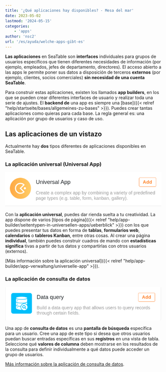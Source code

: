 ```yaml
---
title: '¿Qué aplicaciones hay disponibles? - Mesa del mar'
date: 2023-05-02
lastmod: '2024-05-15'
categories:
    - 'apps'
author: 'nsc2'
url: '/es/ayuda/welche-apps-gibt-es'
---
```


**Las aplicaciones** en SeaTable son **interfaces** individuales para grupos de usuarios específicos que tienen diferentes necesidades de información (por ejemplo, empleados, jefes de departamento, directores). El acceso abierto a las apps le permite poner sus datos a disposición de terceros **externos** (por ejemplo, clientes, socios comerciales) **sin necesidad de una cuenta SeaTable**.

Para construir estas aplicaciones, existen los llamados **app builders**, en los que se pueden crear diferentes interfaces de usuario y realizar toda una serie de ajustes. El **backend de** una app es siempre una [base]({{< relref "help/startseite/bases/allgemeines-zu-bases" >}}). Puedes crear tantas aplicaciones como quieras para cada base. La regla general es: una aplicación por grupo de usuarios y caso de uso.

## Las aplicaciones de un vistazo

Actualmente hay **dos** tipos diferentes de aplicaciones disponibles en SeaTable.

### La aplicación universal (Universal App)

![La aplicación universal](images/universal-app-preview.png)

Con la **aplicación universal**, puedes dar rienda suelta a tu creatividad. La app dispone de varios [tipos de página]({{< relref "help/app-builder/seitentypen-in-universellen-apps/ueberblick" >}}) con los que puedes presentar tus datos en forma de **tablas**, **formularios web**, **calendarios** o **tableros Kanban**, entre otras cosas. Al crear una página **individual**, también puedes construir cuadros de mando con **estadísticas significa** tivas a partir de tus datos y compartirlas con otros usuarios (externos).

[Más información sobre la aplicación universal]({{< relref "help/app-builder/app-verwaltung/universelle-app" >}}).

### La aplicación de consulta de datos

![La aplicación de consulta de datos](images/data-query-app-preview.png)

Una app de **consulta de datos** es una **pantalla de búsqueda** específica para un usuario. Cree una app de este tipo si desea que otros usuarios puedan buscar entradas específicas en sus **registros** en una vista de tabla. Seleccione qué **valores de columna** deben mostrarse en los resultados de la consulta para definir individualmente a qué datos puede acceder un grupo de usuarios.

[Más información sobre la aplicación de consulta de datos](https://seatable.io/es/docs/apps/datenabfrage-app/).
